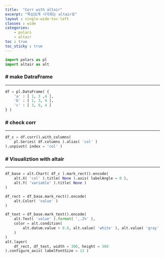 ```yaml
---
title:  "Corr with altair"
excerpt: "뚝심있게 시각화는 altair로"
layout : single-wide-toc-left
classes : wide
categories:
    - polars
    - altair
toc : true
toc_sticky : true
---
```


```python
import polars as pl
import altair as alt
```

### # make DatraFrame
---


```python
df = pl.DataFrame( { 
    'a' : [ 1, 3 ,4 ], 
    'b' : [ 1, 3, 4 ],
    'c' : [ 3, 8, 4 ]
} )
```

### # check corr
___


```python
df_c = df.corr().with_columns(
    pl.Series( df.columns ).alias( 'col' )
).unpivot( index = 'col' )
```

### # Visualiztion with altair
___


```python
df_base = alt.Chart( df_c ).mark_rect().encode(
    alt.X( 'col' ).title( None ).axis( labelAngle = 0 ), 
    alt.Y( 'variable' ).title( None )
)

df_rect = df_base.mark_rect().encode(
    alt.Color( 'value' )
)

df_text = df_base.mark_text().encode(
    alt.Text( 'value' ).format( ',.2%' ), 
    color = alt.condition( 
        alt.datum.value > 0.8, alt.value( 'white' ), alt.value( 'gray' ) 
    )
)
alt.layer( 
    df_rect, df_text, width = 300, height = 300 
).configure_axis( labelFontSize = 13 )
```





<style>
  #altair-viz-1e8e3cf225a04ad28dc2084629771656.vega-embed {
    width: 100%;
    display: flex;
  }

  #altair-viz-1e8e3cf225a04ad28dc2084629771656.vega-embed details,
  #altair-viz-1e8e3cf225a04ad28dc2084629771656.vega-embed details summary {
    position: relative;
  }
</style>
<div id="altair-viz-1e8e3cf225a04ad28dc2084629771656"></div>
<script type="text/javascript">
  var VEGA_DEBUG = (typeof VEGA_DEBUG == "undefined") ? {} : VEGA_DEBUG;
  (function(spec, embedOpt){
    let outputDiv = document.currentScript.previousElementSibling;
    if (outputDiv.id !== "altair-viz-1e8e3cf225a04ad28dc2084629771656") {
      outputDiv = document.getElementById("altair-viz-1e8e3cf225a04ad28dc2084629771656");
    }

    const paths = {
      "vega": "https://cdn.jsdelivr.net/npm/vega@5?noext",
      "vega-lib": "https://cdn.jsdelivr.net/npm/vega-lib?noext",
      "vega-lite": "https://cdn.jsdelivr.net/npm/vega-lite@5.20.1?noext",
      "vega-embed": "https://cdn.jsdelivr.net/npm/vega-embed@6?noext",
    };

    function maybeLoadScript(lib, version) {
      var key = `${lib.replace("-", "")}_version`;
      return (VEGA_DEBUG[key] == version) ?
        Promise.resolve(paths[lib]) :
        new Promise(function(resolve, reject) {
          var s = document.createElement('script');
          document.getElementsByTagName("head")[0].appendChild(s);
          s.async = true;
          s.onload = () => {
            VEGA_DEBUG[key] = version;
            return resolve(paths[lib]);
          };
          s.onerror = () => reject(`Error loading script: ${paths[lib]}`);
          s.src = paths[lib];
        });
    }

    function showError(err) {
      outputDiv.innerHTML = `<div class="error" style="color:red;">${err}</div>`;
      throw err;
    }

    function displayChart(vegaEmbed) {
      vegaEmbed(outputDiv, spec, embedOpt)
        .catch(err => showError(`Javascript Error: ${err.message}<br>This usually means there's a typo in your chart specification. See the javascript console for the full traceback.`));
    }

    if(typeof define === "function" && define.amd) {
      requirejs.config({paths});
      let deps = ["vega-embed"];
      require(deps, displayChart, err => showError(`Error loading script: ${err.message}`));
    } else {
      maybeLoadScript("vega", "5")
        .then(() => maybeLoadScript("vega-lite", "5.20.1"))
        .then(() => maybeLoadScript("vega-embed", "6"))
        .catch(showError)
        .then(() => displayChart(vegaEmbed));
    }
  })({"config": {"view": {"continuousWidth": 300, "continuousHeight": 300}, "axis": {"labelFontSize": 13}}, "layer": [{"mark": {"type": "rect"}, "encoding": {"color": {"field": "value", "type": "quantitative"}, "x": {"axis": {"labelAngle": 0}, "field": "col", "title": null, "type": "nominal"}, "y": {"field": "variable", "title": null, "type": "nominal"}}}, {"mark": {"type": "text"}, "encoding": {"color": {"condition": {"test": "(datum.value > 0.8)", "value": "white"}, "value": "gray"}, "text": {"field": "value", "format": ",.2%", "type": "quantitative"}, "x": {"axis": {"labelAngle": 0}, "field": "col", "title": null, "type": "nominal"}, "y": {"field": "variable", "title": null, "type": "nominal"}}}], "data": {"name": "data-2fb14dc0c9c76cea61193ac53700856c"}, "height": 300, "width": 300, "$schema": "https://vega.github.io/schema/vega-lite/v5.20.1.json", "datasets": {"data-2fb14dc0c9c76cea61193ac53700856c": [{"col": "a", "variable": "a", "value": 1.0}, {"col": "b", "variable": "a", "value": 1.0}, {"col": "c", "variable": "a", "value": 0.37115374447904514}, {"col": "a", "variable": "b", "value": 1.0}, {"col": "b", "variable": "b", "value": 1.0}, {"col": "c", "variable": "b", "value": 0.37115374447904514}, {"col": "a", "variable": "c", "value": 0.37115374447904514}, {"col": "b", "variable": "c", "value": 0.37115374447904514}, {"col": "c", "variable": "c", "value": 0.9999999999999998}]}}, {"mode": "vega-lite"});
</script>


